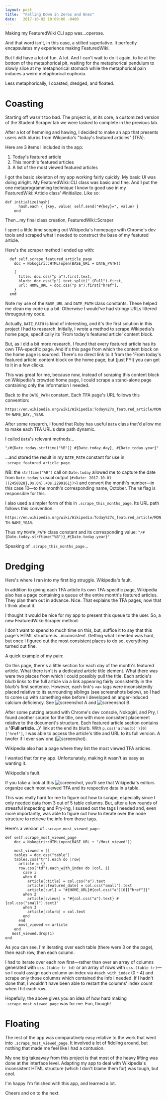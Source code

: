 ```yaml
---
layout: post
title:  "Falling Down in Zeros and Ones"
date:   2017-10-02 10:09:00 -0400
---
```


Making my FeaturedWiki CLI app was...operose.

And that word isn't, in this case, a stilted superlative. It perfectly encapsulates my experience making FeaturedWiki. 

But I did have a lot of fun. A lot. And I can't wait to do it again, to lie at the bottom of the metaphorical pit, waiting for the metaphorical pendulum to slowly slice at my metaphorical stomach while the metaphorical pain induces a weird metaphorical euphoria.

Less metaphorically, I coasted, dredged, and floated.

# Coasting

Starting off wasn't too bad. The project is, at its core, a customized version of the Student Scraper lab we were tasked to complete in the previous lab.

After a lot of hemming and hawing, I decided to make an app that presents users with blurbs from Wikipedia's "today's featured articles" (TFA). 

Here are 3 items I included in the app:

1. Today's featured article
2. This month's featured articles
3. A list of the most viewed featured articles

I got the basic skeleton of my app working fairly quickly. My basic UI was doing alright. My FeaturedWiki::CLI class was basic and fine. And I put the one metaprogramming technique I know to good use in my  FeaturedWiki::Article class' #initialize. Like so:

```
def initialize(hash)
      hash.each { |key, value| self.send("#{key}=", value) }
    end
```

Then...my final class creation, FeaturedWiki::Scraper

I spent a little time scoping out Wikipedia's homepage with Chrome's dev tools and scraped what I needed to construct the base of my featured article.

Here's the scraper method I ended up with:

```
  def self.scrape_featured_article_page
    doc = Nokogiri::HTML(open(BASE_URL + DATE_PATH))

    {
      title: doc.css("p a").first.text,
      blurb: doc.css("p").text.split(" (Full").first,
      url: HOME_URL + doc.css("p a").first["href"],
    }
  end
```

Note my use of the `BASE_URL` and `DATE_PATH` class constants. These helped me clean my code up a bit. Otherwise I would've had stringy URLs littered througout my code. 

Actually, `DATE_PATH` is kind of interesting, and it's the first solution in this project I had to research. Initially, I wrote a method to scrape Wikipedia's home page, specifically its 'From today's featured article' content block.

But, as I did a bit more research, I found that every featured article has its own TFA-specific page. And it's this page from which the content block on the home page is sourced. There's no direct link to it from the 'From today's featured article' content block on the home page, but (just FYI) you can get to it in a few clicks. 

This was great for me, because now, instead of scraping this content block on Wikipedia's crowded home page, I could scrape a stand-alone page containing only the information I needed. 

Back to the `DATE_PATH` constant. Each TFA page's URL follows this convention:

`https://en.wikipedia.org/wiki/Wikipedia:Today%27s_featured_article/MONTH-NAME_DAY,_YEAR`.

After some research, I found that Ruby has useful `Date` class that'd allow me to make each TFA URL's date path dynamic.

I called `Date`'s relevant methods...

```
"/#{Date.today.strftime("%B")}_#{Date.today.day},_#{Date.today.year}"
```

...and stored the result in my `DATE_PATH` constant for use in `.scrape_featured_article_page`. 

NB: the `strftime("%B")` call on `Date.today` allowed me to capture the date from `Date.today`'s usual output (`#<Date: 2017-10-01 ((2458028j,0s,0n),+0s,2299161j)>`) and convert the month's number—in this case 10—to the month's corresponding name, October. The `%B` flag is responsible for this.

I also used a simpler form of this in `.scrape_this_months_page`. Its URL path follows this convention: 

`https://en.wikipedia.org/wiki/Wikipedia:Today%27s_featured_article/MONTH-NAME_YEAR`. 

Thus my `MONTH_PATH` class constant and its corresponding value:  `"/#{Date.today.strftime("%B")}_#{Date.today.year}"`

Speaking of `.scrape_this_months_page`...
# Dredging

Here's where I ran into my first big struggle. Wikipedia's fault. 

In addition to giving each TFA article its own TFA-specific page, Wikipedia also has a page containing a queue of the entire month's featured articles. They plan them out in advance. Nice. That explains the TFA pages, now that I think about it.

I thought it would be nice for my app to present this queue to the user. So, a new FeaturedWiki::Scraper method. 

I don't want to spend to much time on this, but, suffice it to say that this page's HTML structure is...inconsistent. Getting what I needed was hard, but once I figured out the most consistent places to do so, everything turned out fine. 

A quick example of my pain: 

On this page, there's a little section for each day of the month's featured article. What there isn't is a dedicated article title element. What there was were two places from which I could possibly pull the title. Each article's blurb links to the full article via a link appearing fairly consistently in the blurb's first sentence. However, each link's `<a>` tags were inconsistently placed relative to its surrounding siblings (see screenshots below), so I had to come up with something else before I developed an anger-induced calcium deficiency. See ![screenshot A](https://imgur.com/wen3tVE) and ![screenshot B](https://imgur.com/fyk7tHp).

<blockquote class="imgur-embed-pub" lang="en" data-id="wen3tVE"><a href="//imgur.com/wen3tVE"></a></blockquote><script async src="//s.imgur.com/min/embed.js" charset="utf-8"></script>

After some putzing around with Chrome's dev console, Nokogiri, and Pry, I found another source for the title, one with more consistent placement relative to the document's structure. Each featured article section contains a **'(Full article...)'** link at the end its blurb. With `p.css('a:has(b)')[0]['href']`, I was able to access the article's title and URL to its full version. A twofer if I ever saw one (![screenshot](https://imgur.com/bzLtzsd)).

Wikipedia also has a page where they list the most viewed TFA articles. 

I wanted that for my app. Unfortunately, making it wasn't as easy as wanting it. 

Wikipedia's fault.

If you take a look at this ![screenshot](https://drive.google.com/open?id=0B78LezNCVoqHTU1FOWF5VFpjMWchttp://), you'll see that Wikipedia's editors organize each most viewed TFA and its respective data in a table. 

This was really hard for me to figure out how to scrape, especially since I only needed data from 3 out of 5 table columns. But, after a few rounds of stressful inspecting and Pry-ing, I sussed out the tags I needed and, even more importantly, was able to figure out how to iterate over the node structure to retrieve the info from those tags.

Here's a version of  `.scrape_most_viewed_page`:

```
def self.scrape_most_viewed_page
    doc = Nokogiri::HTML(open(BASE_URL + "/Most_viewed"))

    most_viewed = []
    tables = doc.css("table")
    tables.css("tr").each do |row|
      article = {}
      row.css("td").each_with_index do |col, i|
        case i
        when 0
          article[:title] = col.css("a").text
          article[:featured_date] = col.css("small").text
          article[:url] = "#{HOME_URL}#{col.css("a")[0]["href"]}"
        when 2
          article[:views] = "#{col.css("a").text} #{col.css("small").text}"
        when 3
          article[:blurb] = col.text
        end
      end
      most_viewed << article
    end
   most_viewed.drop(1)
end
```


As you can see, I'm iterating over each table (there were 3 on the page), then each row, then each column. 

I had to iterate over each row first—rather than over an array of columns generated with `css.(table tr td)` or an array of rows with `css.(table tr)`—so I could assign each column an index via `#each_with_index` (0 - 4) and scrape only those columns which contained the info I needed. If I hadn't done that, I wouldn't have been able to restart the columns' index count when I hit each row. 

Hopefully, the above gives you an idea of how hard making `.scrape_most_viewed_page` was for me. Fun, though!

# Floating


The rest of the app was comparatively easy relative to the work that went into `.scrape_most_viewed_page`. It involved a lot of fiddling around, but nothing that made me feel like I had a contusion. 

My one big takeaway from this project is that most of the heavy lifting was done at the interface level. Adapting my app to deal with Wikipedia's inconsistent HTML structure (which I don't blame them for) was tough, but cool. 

I'm happy I'm finished with this app, and learned a lot.

Cheers and on to the next.









